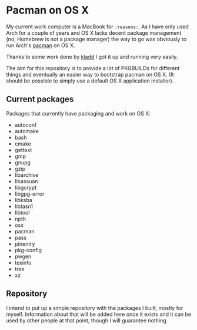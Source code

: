 Pacman on OS X
==============

My current work computer is a MacBook for `:reasons:`. As I have only used
Arch for a couple of years and OS X lacks decent package management (no,
Homebrew is not a package manager) the way to go was obviously to run Arch's
[pacman][] on OS X.

Thanks to some work done by [kladd][] I got it up and running very easily.

The aim for this repository is to provide a lot of PKGBUILDs for different
things and eventually an easier way to bootstrap pacman on OS X. (It should
be possible to simply use a default OS X application installer).

## Current packages

Packages that currently have packaging and work on OS X:

* autoconf
* automake
* bash
* cmake
* gettext
* gmp
* gnupg
* gzip
* libarchive
* libassuan
* libgcrypt
* libgpg-error
* libksba
* libtasn1
* libtool
* npth
* osx
* pacman
* pass
* pinentry
* pkg-config
* pwgen
* texinfo
* tree
* xz

## Repository

I intend to put up a simple repository with the packages I built, mostly
for myself. Information about that will be added here once it exists and
it can be used by other people at that point, though I will guarantee
nothing.

[pacman]: https://www.archlinux.org/pacman/
[kladd]: https://github.com/kladd/pacman-osx

